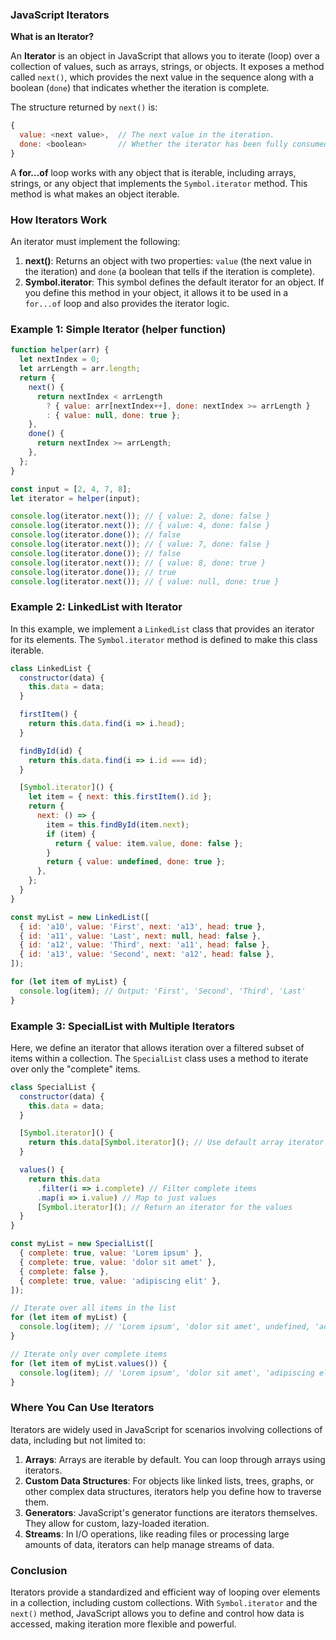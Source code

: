 ### JavaScript Iterators

**What is an Iterator?**

An **Iterator** is an object in JavaScript that allows you to iterate (loop) over a collection of values, such as arrays, strings, or objects. It exposes a method called `next()`, which provides the next value in the sequence along with a boolean (`done`) that indicates whether the iteration is complete.

The structure returned by `next()` is:
```js
{
  value: <next value>,  // The next value in the iteration.
  done: <boolean>       // Whether the iterator has been fully consumed.
}
```

A **for...of** loop works with any object that is iterable, including arrays, strings, or any object that implements the `Symbol.iterator` method. This method is what makes an object iterable.

### **How Iterators Work**

An iterator must implement the following:

1. **next()**: Returns an object with two properties: `value` (the next value in the iteration) and `done` (a boolean that tells if the iteration is complete).
2. **Symbol.iterator**: This symbol defines the default iterator for an object. If you define this method in your object, it allows it to be used in a `for...of` loop and also provides the iterator logic.

### Example 1: Simple Iterator (helper function)

```js
function helper(arr) {
  let nextIndex = 0;
  let arrLength = arr.length;
  return {
    next() {
      return nextIndex < arrLength
        ? { value: arr[nextIndex++], done: nextIndex >= arrLength }
        : { value: null, done: true };
    },
    done() {
      return nextIndex >= arrLength;
    },
  };
}

const input = [2, 4, 7, 8];
let iterator = helper(input);

console.log(iterator.next()); // { value: 2, done: false }
console.log(iterator.next()); // { value: 4, done: false }
console.log(iterator.done()); // false
console.log(iterator.next()); // { value: 7, done: false }
console.log(iterator.done()); // false
console.log(iterator.next()); // { value: 8, done: true }
console.log(iterator.done()); // true
console.log(iterator.next()); // { value: null, done: true }
```

### Example 2: LinkedList with Iterator

In this example, we implement a `LinkedList` class that provides an iterator for its elements. The `Symbol.iterator` method is defined to make this class iterable.

```js
class LinkedList {
  constructor(data) {
    this.data = data;
  }

  firstItem() {
    return this.data.find(i => i.head);
  }

  findById(id) {
    return this.data.find(i => i.id === id);
  }

  [Symbol.iterator]() {
    let item = { next: this.firstItem().id };
    return {
      next: () => {
        item = this.findById(item.next);
        if (item) {
          return { value: item.value, done: false };
        }
        return { value: undefined, done: true };
      },
    };
  }
}

const myList = new LinkedList([
  { id: 'a10', value: 'First', next: 'a13', head: true },
  { id: 'a11', value: 'Last', next: null, head: false },
  { id: 'a12', value: 'Third', next: 'a11', head: false },
  { id: 'a13', value: 'Second', next: 'a12', head: false },
]);

for (let item of myList) {
  console.log(item); // Output: 'First', 'Second', 'Third', 'Last'
}
```

### Example 3: SpecialList with Multiple Iterators

Here, we define an iterator that allows iteration over a filtered subset of items within a collection. The `SpecialList` class uses a method to iterate over only the "complete" items.

```js
class SpecialList {
  constructor(data) {
    this.data = data;
  }

  [Symbol.iterator]() {
    return this.data[Symbol.iterator](); // Use default array iterator
  }

  values() {
    return this.data
      .filter(i => i.complete) // Filter complete items
      .map(i => i.value) // Map to just values
      [Symbol.iterator](); // Return an iterator for the values
  }
}

const myList = new SpecialList([
  { complete: true, value: 'Lorem ipsum' },
  { complete: true, value: 'dolor sit amet' },
  { complete: false },
  { complete: true, value: 'adipiscing elit' },
]);

// Iterate over all items in the list
for (let item of myList) {
  console.log(item); // 'Lorem ipsum', 'dolor sit amet', undefined, 'adipiscing elit'
}

// Iterate only over complete items
for (let item of myList.values()) {
  console.log(item); // 'Lorem ipsum', 'dolor sit amet', 'adipiscing elit'
}
```

### **Where You Can Use Iterators**

Iterators are widely used in JavaScript for scenarios involving collections of data, including but not limited to:

1. **Arrays**: Arrays are iterable by default. You can loop through arrays using iterators.
2. **Custom Data Structures**: For objects like linked lists, trees, graphs, or other complex data structures, iterators help you define how to traverse them.
3. **Generators**: JavaScript's generator functions are iterators themselves. They allow for custom, lazy-loaded iteration.
4. **Streams**: In I/O operations, like reading files or processing large amounts of data, iterators can help manage streams of data.

### Conclusion

Iterators provide a standardized and efficient way of looping over elements in a collection, including custom collections. With `Symbol.iterator` and the `next()` method, JavaScript allows you to define and control how data is accessed, making iteration more flexible and powerful.
